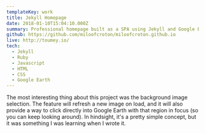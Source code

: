 ```yaml
---
templateKey: work
title: Jekyll Homepage
date: 2018-01-10T15:04:10.000Z
summary: Professional homepage built as a SPA using Jekyll and Google Earth images
github: https://github.com/miloofcroton/miloofcroton.github.io
live: http://toumey.io/
tech:
  - Jekyll
  - Ruby
  - Javascript
  - HTML
  - CSS
  - Google Earth
---
```


The most interesting thing about this project was the background image selection. The feature will refresh a new image on load, and it will also provide a way to click directly into Google Earth with that region in focus (so you can keep looking around). In hindsight, it\'s a pretty simple concept, but it was something I was learning when I wrote it.

